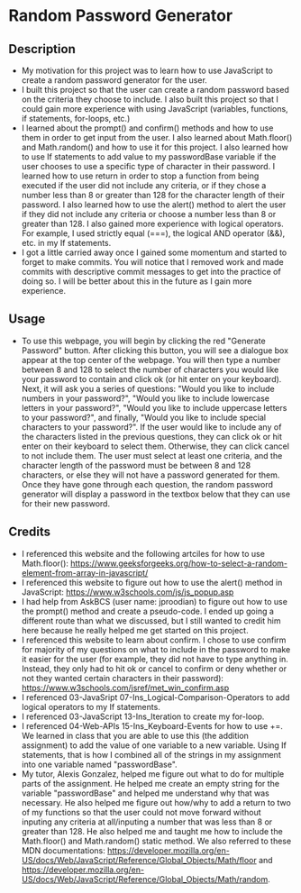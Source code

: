 # Random Password Generator



## Description 

- My motivation for this project was to learn how to use JavaScript to create a random password generator for the user. 
- I built this project so that the user can create a random password based on the criteria they choose to include. I also built this project so that I could gain more experience with using JavaScript (variables, functions, if statements, for-loops, etc.) 
- I learned about the prompt() and confirm() methods and how to use them in order to get input from the user. I also learned about Math.floor() and Math.random() and how to use it for this project. I also learned how to use If statements to add value to my passwordBase variable if the user chooses to use a specific type of character in their password. I learned how to use return in order to stop a function from being executed if the user did not include any criteria, or if they chose a number less than 8 or greater than 128 for the character length of their password. I also learned how to use the alert() method to alert the user if they did not include any criteria or choose a number less than 8 or greater than 128. I also gained more experience with logical operators. For example, I used strictly equal (===), the logical AND operator (&&), etc. in my If statements. 
- I got a little carried away once I gained some momentum and started to forget to make commits. You will notice that I removed work and made commits with descriptive commit messages to get into the practice of doing so. I will be better about this in the future as I gain more experience. 
## Usage

- To use this webpage, you will begin by clicking the red "Generate Password" button. After clicking this button, you will see a dialogue box appear at the top center of the webpage. You will then type a number between 8 and 128 to select the number of characters you would like your password to contain and click ok (or hit enter on your keyboard). Next, it will ask you a series of questions: "Would you like to include numbers in your password?", "Would you like to include lowercase letters in your password?", "Would you like to include uppercase letters to your password?", and finally, "Would you like to include special characters to your password?". If the user would like to include any of the characters listed in the previous questions, they can click ok or hit enter on their keyboard to select them. Otherwise, they can click cancel to not include them. The user must select at least one criteria, and the character length of the password must be between 8 and 128 characters, or else they will not have a password generated for them. Once they have gone through each question, the random password generator will display a password in the textbox below that they can use for their new password. 

## Credits 

- I referenced this website and the following artciles for how to use Math.floor(): https://www.geeksforgeeks.org/how-to-select-a-random-element-from-array-in-javascript/ 
- I referenced this website to figure out how to use the alert() method in JavaScript: https://www.w3schools.com/js/js_popup.asp
- I had help from AskBCS (user name: jproodian) to figure out how to use the prompt() method and create a pseudo-code. I ended up going a different route than what we discussed, but I still wanted to credit him here because he really helped me get started on this project. 
- I referenced this website to learn about confirm. I chose to use confirm for majority of my questions on what to include in the password to make it easier for the user (for example, they did not have to type anything in. Instead, they only had to hit ok or cancel to confirm or deny whether or not they wanted certain characters in their password): https://www.w3schools.com/jsref/met_win_confirm.asp
- I referenced 03-JavaSript 07-Ins_Logical-Comparison-Operators to add logical operators to my If statements. 
- I referenced 03-JavaScript 13-Ins_Iteration to create my for-loop. 
- I referenced 04-Web-APIs 15-Ins_Keyboard-Events for how to use +=. We learned in class that you are able to use this (the addition assignment) to add the value of one variable to a new variable. Using If statements, that is how I combined all of the strings in my assignment into one variable named "passwordBase". 
- My tutor, Alexis Gonzalez, helped me figure out what to do for multiple parts of the assignment. He helped me create an empty string for the variable "passwordBase" and helped me understand why that was necessary. He also helped me figure out how/why to add a return to two of my functions so that the user could not move forward without inputing any criteria at all/inputing a number that was less than 8 or greater than 128. He also helped me and taught me how to include the Math.floor() and Math.random() static method. We also referred to these MDN documentations: https://developer.mozilla.org/en-US/docs/Web/JavaScript/Reference/Global_Objects/Math/floor and https://developer.mozilla.org/en-US/docs/Web/JavaScript/Reference/Global_Objects/Math/random. 